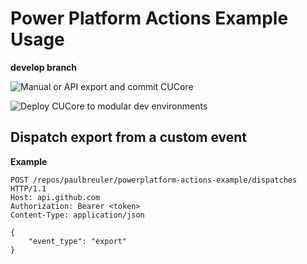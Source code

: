 # Power Platform Actions Example Usage

**develop branch**

![Manual or API export and commit CUCore](https://github.com/paulbreuler/powerplatform-devops-example/workflows/Manual%20or%20API%20export%20and%20commit%20CUCore/badge.svg?branch=develop)

![Deploy CUCore to modular dev environments](https://github.com/paulbreuler/powerplatform-devops-example/workflows/Deploy%20CUCore%20to%20modular%20dev%20environments/badge.svg?branch=develop)

## Dispatch export from a custom event

**Example**
```
POST /repos/paulbreuler/powerplatform-actions-example/dispatches HTTP/1.1
Host: api.github.com
Authorization: Bearer <token>
Content-Type: application/json

{
    "event_type": "export"
}
```
